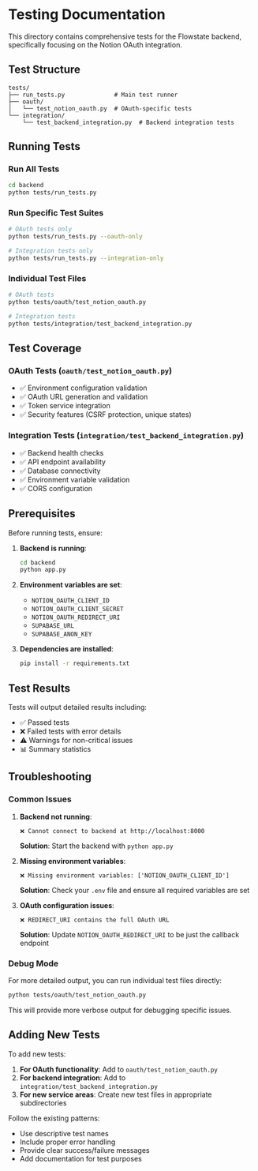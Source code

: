 # Testing Documentation

This directory contains comprehensive tests for the Flowstate backend, specifically focusing on the Notion OAuth integration.

## Test Structure

```
tests/
├── run_tests.py              # Main test runner
├── oauth/
│   └── test_notion_oauth.py  # OAuth-specific tests
└── integration/
    └── test_backend_integration.py  # Backend integration tests
```

## Running Tests

### Run All Tests
```bash
cd backend
python tests/run_tests.py
```

### Run Specific Test Suites
```bash
# OAuth tests only
python tests/run_tests.py --oauth-only

# Integration tests only  
python tests/run_tests.py --integration-only
```

### Individual Test Files
```bash
# OAuth tests
python tests/oauth/test_notion_oauth.py

# Integration tests
python tests/integration/test_backend_integration.py
```

## Test Coverage

### OAuth Tests (`oauth/test_notion_oauth.py`)
- ✅ Environment configuration validation
- ✅ OAuth URL generation and validation
- ✅ Token service integration
- ✅ Security features (CSRF protection, unique states)

### Integration Tests (`integration/test_backend_integration.py`)
- ✅ Backend health checks
- ✅ API endpoint availability
- ✅ Database connectivity
- ✅ Environment variable validation
- ✅ CORS configuration

## Prerequisites

Before running tests, ensure:

1. **Backend is running**:
   ```bash
   cd backend
   python app.py
   ```

2. **Environment variables are set**:
   - `NOTION_OAUTH_CLIENT_ID`
   - `NOTION_OAUTH_CLIENT_SECRET`
   - `NOTION_OAUTH_REDIRECT_URI`
   - `SUPABASE_URL`
   - `SUPABASE_ANON_KEY`

3. **Dependencies are installed**:
   ```bash
   pip install -r requirements.txt
   ```

## Test Results

Tests will output detailed results including:
- ✅ Passed tests
- ❌ Failed tests with error details
- ⚠️ Warnings for non-critical issues
- 📊 Summary statistics

## Troubleshooting

### Common Issues

1. **Backend not running**:
   ```
   ❌ Cannot connect to backend at http://localhost:8000
   ```
   **Solution**: Start the backend with `python app.py`

2. **Missing environment variables**:
   ```
   ❌ Missing environment variables: ['NOTION_OAUTH_CLIENT_ID']
   ```
   **Solution**: Check your `.env` file and ensure all required variables are set

3. **OAuth configuration issues**:
   ```
   ❌ REDIRECT_URI contains the full OAuth URL
   ```
   **Solution**: Update `NOTION_OAUTH_REDIRECT_URI` to be just the callback endpoint

### Debug Mode

For more detailed output, you can run individual test files directly:
```bash
python tests/oauth/test_notion_oauth.py
```

This will provide more verbose output for debugging specific issues.

## Adding New Tests

To add new tests:

1. **For OAuth functionality**: Add to `oauth/test_notion_oauth.py`
2. **For backend integration**: Add to `integration/test_backend_integration.py`
3. **For new service areas**: Create new test files in appropriate subdirectories

Follow the existing patterns:
- Use descriptive test names
- Include proper error handling
- Provide clear success/failure messages
- Add documentation for test purposes
